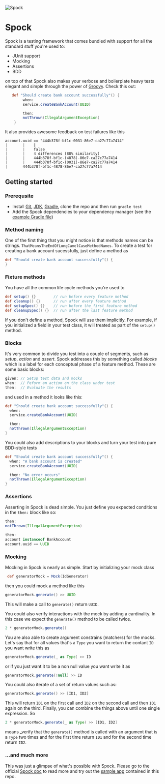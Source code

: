 ![Spock](http://www.startrek.com/legacy_media/images/200307/spock01/320x240.jpg)

# Spock
Spock is a testing framework that comes bundled with support for all the standard stuff you're used to:
* JUnit support
* Mocking
* Assertions
* BDD

on top of that Spock also makes your verbose and boilerplate heavy tests elegant and simple through the power of [Groovy](http://www.groovy-lang.org/). Check this out:
```Groovy
   def "Should create bank account successfully"() {
        when:
        service.createBankAccount(UUID)

        then:
        notThrown(IllegalArgumentException)
    }
```
It also provides awesome feedback on test failures like this
```
account.uuid == "444b378f-bf1c-0031-86e7-ca27c77a7414"
|       |    |
|       |    false
|       |    4 differences (88% similarity)
|       |    444b378f-bf1c-(4878)-86e7-ca27c77a7414
|       |    444b378f-bf1c-(0031)-86e7-ca27c77a7414
|       444b378f-bf1c-4878-86e7-ca27c77a7414
```

## Getting started

### Prerequsite
* Install [Git](http://git-scm.com/), [JDK](http://www.oracle.com/technetwork/java/javase/downloads/index.html), [Gradle](http://www.gradle.org/), clone the repo and then run `gradle test`
* Add the Spock dependencies to your dependency manager (see the [example Gradle file](https://github.com/erikryverling/spock-demo/blob/master/build.gradle))

### Method naming
One of the first thing that you might notice is that methods names can be strings. `ThatMeansTheEndOfLongCamelCaseMethodNames`. To create a test for creating a bank account sucessfully, just define a method as

```Groovy
def "Should create bank account successfully"() {
}
```

### Fixture methods
You have all the common life cycle methods you're used to
```Groovy
def setup() {}        // run before every feature method
def cleanup() {}      // run after every feature method
def setupSpec() {}    // run before the first feature method
def cleanupSpec() {}  // run after the last feature method
```
If you don't define a method, Spock will use them implicitly. For example, if you initialized a field in your test class, it will treated as part of the `setup()` method.

### Blocks
It's very common to divide you test into a couple of segments, such as _setup_, _action_ and _assert_. Spock addresses this by something called _blocks_ which is a label for each conceptual phase of a feature method. These are some basic blocks:
```Groovy
given: // Setup test data and mocks
when:  // Peform an action on the class under test
then:  // Evaluate the results
```
and used in a method it looks like this:
```Groovy
def "Should create bank account successfully"() {
  when:
  service.createBankAccount(UUID)

  then:
  notThrown(IllegalArgumentException)
}
```
You could also add descriptions to your blocks and turn your test into pure BDD-style tests
```Groovy
def "Should create bank account successfully"() {
  when: "A bank account is created"
  service.createBankAccount(UUID)

  then: "No error occurs"
  notThrown(IllegalArgumentException)
}
```


### Assertions
Asserting in Spock is dead simple. You just define you expected conditions in the `then:` block like so:

```Groovy
then:
notThrown(IllegalArgumentException)
```
```Groovy
then:
account instanceof BankAccount
account.uuid == UUID
```

### Mocking
Mocking in Spock is nearly as simple. Start by initializing your mock class
```Groovy
 def generatorMock = Mock(IdGenerator)
 ```
 then you could mock a method like this
 ```Groovy
 generatorMock.generate() >> UUID
 ```
 This will make a call to `generate()` return `UUID`.
 
 You could also verify interactions with the mock by adding a cardinality. In this case we expect the `generate()` method to be called twice.
 ```Groovy
 2 * generatorMock.generate()
 ```
 You are also able to create argument constrains (matchers) for the mocks. Let's say that for all values that's a `Type` you want to return the contant `ID` you want write this as
 ```Groovy
 generatorMock.generate(_ as Type) >> ID
 ```
 or if you just want it to be a non null value you want write it as
 ```Groovy
 generatorMock.generate(!null) >> ID
 ```
 You could also iterate of a set of return values such as:
 ```Groovy
 generatorMock.generate() >> [ID1, ID2]
 ```
 This will return `ID1` on the first call and `ID2` on the second call and then `ID1` again on the third.
 Finally, you can combine the things above until one single expression. So
 ```Groovy
 2 * generatorMock.generate(_ as Type) >> [ID1, ID2]
 ```
 means _verify that the `generate()` method is called with an argument that is a `Type` two times and for the first time return `ID1` and for the second time return `ID2`.

### ...and much more
This was just a glimpse of what's possible with Spock. Please go to the official [Spock doc](https://code.google.com/p/spock) to read more and try out the [sample app](https://github.com/erikryverling/spock-demo/tree/master/src) contained in this repo.
